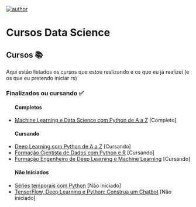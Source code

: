 
[![author](https://img.shields.io/badge/author-LucasAraújo-black.svg)](https://www.linkedin.com/in/lucasaraujo0255/)

# Cursos Data Science

<h2>Cursos 📚</h2>
<p>Aqui estão listados os cursos que estou realizando e os que eu já realizei (e os que eu pretendo iniciar rs)</p>
<h3>Finalizados ou cursando ✅</h3>
<ul>
  <h4>Completos</h4>
  <li><a href="https://github.com/Gttz/Cursos-DataScience/tree/main/Machine%20Learning%20e%20Data%20Science%20com%20Python%20de%20A%20a%20Z">Machine Learning e Data Science com Python de A a Z</a> [Completo]</li>
  <h4>Cursando</h4>
  <li><a href="https://github.com/Gttz/Cursos-DataScience/tree/main/Deep%20Learning%20com%20Python%20de%20A%20a%20Z">Deep Learning com Python de A a Z</a> [Cursando]</li>
  <li><a href="https://www.udemy.com/course/cientista-de-dados/">Formação Cientista de Dados com Python e R</a> [Cursando]</li>
  <li><a href="https://www.udemy.com/course/engenheiro-de-deep-learning/">Formação Engenheiro de Deep Learning e Machine Learning</a> [Cursando]</li>
  <h4>Não Iniciados</h4>
  <li><a href="https://www.udemy.com/course/series-temporais-com-python/">Séries temporais com Python</a> [Não iniciado]</li>
  <li><a href="https://www.udemy.com/course/chatbot-tensorflow-deep-learning-python/">TensorFlow, Deep Learning e Python: Construa um Chatbot</a> [Não iniciado]</li>
</ul>
